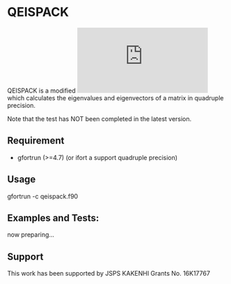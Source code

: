 # QEISPACK

QEISPACK is a modified ![fortrun90 eispack library](https://people.sc.fsu.edu/~jburkardt/f_src/eispack/eispack.html) which calculates the eigenvalues and eigenvectors of a matrix in quadruple precision.

Note that the test has NOT been completed in the latest version.


## Requirement

- gfortrun (>=4.7) (or ifort a support quadruple precision)

## Usage

   gfortrun -c qeispack.f90

## Examples and Tests:

   now preparing...
   

## Support 

This work has been supported by JSPS KAKENHI Grants No. 16K17767
      